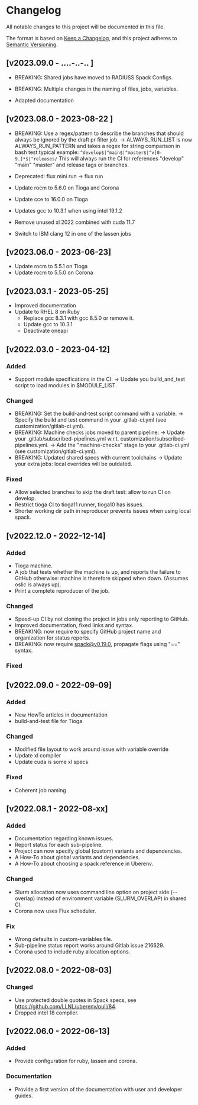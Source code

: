 # Changelog

All notable changes to this project will be documented in this file.

The format is based on [Keep a
Changelog](https://keepachangelog.com/en/1.0.0/), and this project adheres to
[Semantic Versioning](https://semver.org/spec/v2.0.0.html).

## [v2023.09.0 - ....-..-.. ]

- BREAKING: Shared jobs have moved to RADIUSS Spack Configs.
- BREAKING: Multiple changes in the naming of files, jobs, variables.

- Adapted documentation

## [v2023.08.0 - 2023-08-22 ]

- BREAKING: Use a regex/pattern to describe the branches that should always be
  ignored by the draft pr filter job.
  -> ALWAYS_RUN_LIST is now ALWAYS_RUN_PATTERN and takes a regex for string
     comparison in bash test.typical example:
     `^develop$|^main$|^master$|^v[0-9.]*$|^releases/`
     This will always run the CI for references "develop" "main" "master" and
     release tags or branches.

- Deprecated: flux mini run -> flux run
- Update rocm to 5.6.0 on Tioga and Corona
- Update cce to 16.0.0 on Tioga
- Updates gcc to 10.3.1 when using intel 19.1.2
- Remove unused xl 2022 combined with cuda 11.7
- Switch to IBM clang 12 in one of the lassen jobs

## [v2023.06.0 - 2023-06-23]

- Update rocm to 5.5.1 on Tioga
- Update rocm to 5.5.0 on Corona

## [v2023.03.1 - 2023-05-25]

- Improved documentation
- Update to RHEL 8 on Ruby
  - Replace gcc 8.3.1 with gcc 8.5.0 or remove it.
  - Update gcc to 10.3.1
  - Deactivate oneapi

## [v2022.03.0 - 2023-04-12]

### Added

- Support module specifications in the CI:
  -> Update you build_and_test script to load modules in $MODULE_LIST.

### Changed

- BREAKING: Set the build-and-test script command with a variable.
  -> Specify the build and test command in your .gitlab-ci.yml (see customization/gitlab-ci.yml).
- BREAKING: Machine checks jobs moved to parent pipeline:
  -> Update your .gitlab/subscribed-pipelines.yml w.r.t. customization/subscribed-pipelines.yml.
  -> Add the "machine-checks" stage to your .gitlab-ci.yml (see customization/gitlab-ci.yml).
- BREAKING: Updated shared specs with current toolchains
  -> Update your extra jobs: local overrides will be outdated.

### Fixed

- Allow selected branches to skip the draft test: allow to run CI on develop.
- Restrict tioga CI to tioga11 runner, tioga10 has issues.
- Shorter working dir path in reproducer prevents issues when using local spack.

## [v2022.12.0 - 2022-12-14]

### Added

- Tioga machine.
- A job that tests whether the machine is up, and reports the failure to GitHub otherwise:
  machine is therefore skipped when down. (Assumes oslic is always up).
- Print a complete reproducer of the job.

### Changed

- Speed-up CI by not cloning the project in jobs only reporting to GitHub.
- Improved documentation, fixed links and syntax.
- BREAKING: now require to specify GitHub project name and organization for status reports.
- BREAKING: now require spack@v0.19.0, propagate flags using "==" syntax.

### Fixed

## [v2022.09.0 - 2022-09-09]

### Added

- New HowTo articles in documentation
- build-and-test file for Tioga

### Changed

- Modified file layout to work around issue with variable override
- Update xl compiler
- Update cuda is some xl specs

### Fixed

- Coherent job naming

## [v2022.08.1 - 2022-08-xx]

### Added

- Documentation regarding known issues.
- Report status for each sub-pipeline.
- Project can now specify global (custom) variants and dependencies.
- A How-To about global variants and dependencies.
- A How-To about choosing a spack reference in Uberenv.

### Changed

- Slurm allocation now uses command line option on project side (--overlap)
  instead of environment variable (SLURM_OVERLAP) in shared CI.
- Corona now uses Flux scheduler.

### Fix

- Wrong defaults in custom-variables file.
- Sub-pipeline status report works around Gitlab issue 216629.
- Corona used to include ruby allocation options.

## [v2022.08.0 - 2022-08-03]

### Changed

- Use protected double quotes in Spack specs, see https://github.com/LLNL/uberenv/pull/84.
- Dropped intel 18 compiler.

## [v2022.06.0 - 2022-06-13]

### Added

- Provide configuration for ruby, lassen and corona.

### Documentation

- Provide a first version of the documentation with user and developer guides.
